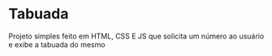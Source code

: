 # Tabuada

Projeto simples feito em HTML, CSS E JS que solicita um número ao usuário e exibe a tabuada do mesmo
